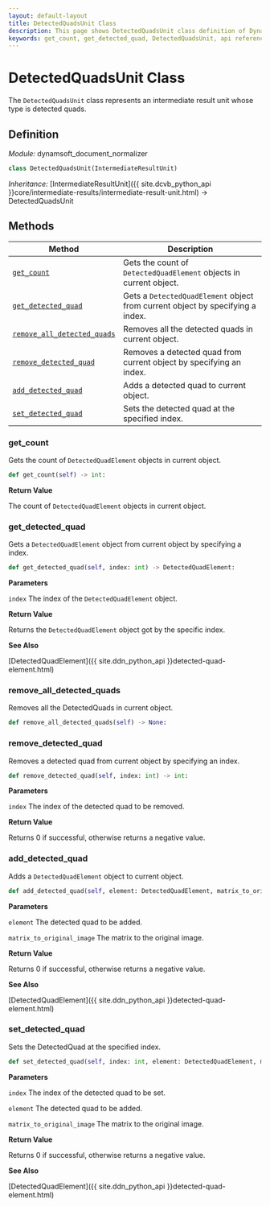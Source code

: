 ```yaml
---
layout: default-layout
title: DetectedQuadsUnit Class
description: This page shows DetectedQuadsUnit class definition of Dynamsoft Document Normalizer SDK Python Edition.
keywords: get_count, get_detected_quad, DetectedQuadsUnit, api reference
---
```


# DetectedQuadsUnit Class

The `DetectedQuadsUnit` class represents an intermediate result unit whose type is detected quads.

## Definition

*Module:* dynamsoft_document_normalizer

```python
class DetectedQuadsUnit(IntermediateResultUnit)
```

*Inheritance:* [IntermediateResultUnit]({{ site.dcvb_python_api }}core/intermediate-results/intermediate-result-unit.html) -> DetectedQuadsUnit

## Methods

| Method | Description |
|--------|-------------|
| [`get_count`](#get_count) | Gets the count of `DetectedQuadElement` objects in current object.|
| [`get_detected_quad`](#get_detected_quad) | Gets a `DetectedQuadElement` object from current object by specifying a index. |
| [`remove_all_detected_quads`](#remove_all_detected_quads) | Removes all the detected quads in current object. |
| [`remove_detected_quad`](#remove_detected_quad) | Removes a detected quad from current object by specifying an index. |
| [`add_detected_quad`](#add_detected_quad) | Adds a detected quad to current object. |
| [`set_detected_quad`](#set_detected_quad) | Sets the detected quad at the specified index. |

### get_count

Gets the count of `DetectedQuadElement` objects in current object.

```python
def get_count(self) -> int:
```

**Return Value**

The count of `DetectedQuadElement` objects in current object.

### get_detected_quad

Gets a `DetectedQuadElement` object from current object by specifying a index.

```python
def get_detected_quad(self, index: int) -> DetectedQuadElement:
```

**Parameters**

`index` The index of the `DetectedQuadElement` object.

**Return Value**

Returns the `DetectedQuadElement` object got by the specific index.

**See Also**

[DetectedQuadElement]({{ site.ddn_python_api }}detected-quad-element.html)

### remove_all_detected_quads

Removes all the DetectedQuads in current object.

```python
def remove_all_detected_quads(self) -> None:
```

### remove_detected_quad

Removes a detected quad from current object by specifying an index.

```python
def remove_detected_quad(self, index: int) -> int:
```

**Parameters**

`index` The index of the detected quad to be removed.

**Return Value**

Returns 0 if successful, otherwise returns a negative value.

### add_detected_quad

Adds a `DetectedQuadElement` object to current object.

```python
def add_detected_quad(self, element: DetectedQuadElement, matrix_to_original_image: List[float] = IDENTITY_MATRIX) -> int:
```

**Parameters**

`element` The detected quad to be added.

`matrix_to_original_image` The matrix to the original image.

**Return Value**

Returns 0 if successful, otherwise returns a negative value.

**See Also**

[DetectedQuadElement]({{ site.ddn_python_api }}detected-quad-element.html)

### set_detected_quad

Sets the DetectedQuad at the specified index.

```python
def set_detected_quad(self, index: int, element: DetectedQuadElement, matrix_to_original_image: List[float] = IDENTITY_MATRIX) -> int:
```

**Parameters**

`index` The index of the detected quad to be set.

`element` The detected quad to be added.

`matrix_to_original_image` The matrix to the original image.

**Return Value**

Returns 0 if successful, otherwise returns a negative value.

**See Also**

[DetectedQuadElement]({{ site.ddn_python_api }}detected-quad-element.html)
